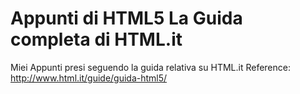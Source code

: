 ﻿# Appunti di  HTML5 La Guida completa di HTML.it

Miei Appunti presi seguendo la guida relativa su HTML.it
Reference: http://www.html.it/guide/guida-html5/
